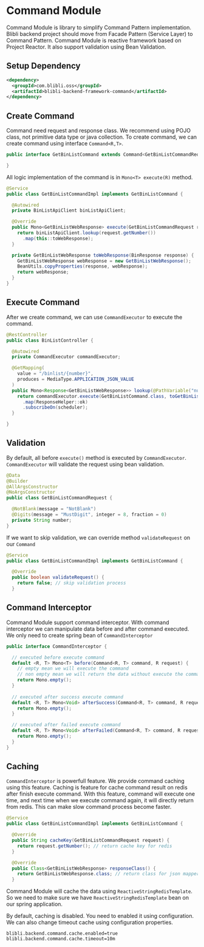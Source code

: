 # Command Module

Command Module is library to simplify Command Pattern implementation. 
Blibli backend project should move from Facade Pattern (Service Layer) to Command Pattern.
Command Module is reactive framework based on Project Reactor. It also support validation using Bean Validation.

 ## Setup Dependency
 
 ```xml
 <dependency>
   <groupId>com.blibli.oss</groupId>
   <artifactId>blibli-backend-framework-command</artifactId>
 </dependency>
 ```

## Create Command

Command need request and response class. We recommend using POJO class, not primitive data type or java collection.
To create command, we can create command using interface `Command<R,T>`.

```java
public interface GetBinListCommand extends Command<GetBinListCommandRequest, GetBinListWebResponse> {

}
```

All logic implementation of the command is in `Mono<T> execute(R)` method.

```java
@Service
public class GetBinListCommandImpl implements GetBinListCommand {

  @Autowired
  private BinListApiClient binListApiClient;

  @Override
  public Mono<GetBinListWebResponse> execute(GetBinListCommandRequest request) {
    return binListApiClient.lookup(request.getNumber())
      .map(this::toWebResponse);
  }

  private GetBinListWebResponse toWebResponse(BinResponse response) {
    GetBinListWebResponse webResponse = new GetBinListWebResponse();
    BeanUtils.copyProperties(response, webResponse);
    return webResponse;
  }
}
```

## Execute Command

After we create command, we can use `CommandExecutor` to execute the command.

```java
@RestController
public class BinListController {

  @Autowired
  private CommandExecutor commandExecutor;

  @GetMapping(
    value = "/binlist/{number}",
    produces = MediaType.APPLICATION_JSON_VALUE
  )
  public Mono<Response<GetBinListWebResponse>> lookup(@PathVariable("number") String number) {
    return commandExecutor.execute(GetBinListCommand.class, toGetBinListCommandRequest(number))
      .map(ResponseHelper::ok)
      .subscribeOn(scheduler);
  }

}
```

## Validation

By default, all before `execute()` method is executed by `CommandExecutor`. `CommandExecutor` will validate the request using bean validation.

```java
@Data
@Builder
@AllArgsConstructor
@NoArgsConstructor
public class GetBinListCommandRequest {

  @NotBlank(message = "NotBlank")
  @Digits(message = "MustDigit", integer = 8, fraction = 0)
  private String number;
}
```

If we want to skip validation, we can override method `validateRequest` on our `Command`

```java
@Service
public class GetBinListCommandImpl implements GetBinListCommand {

  @Override
  public boolean validateRequest() {
    return false; // skip validation process
  }
```

## Command Interceptor

Command Module support command interceptor. With command interceptor we can manipulate data before and after command executed.
We only need to create spring bean of `CommandInterceptor`

```java
public interface CommandInterceptor {

  // executed before execute command
  default <R, T> Mono<T> before(Command<R, T> command, R request) {
    // empty mean we will execute the command
    // non empty mean we will return the data without execute the command
    return Mono.empty();
  }
  
  // executed after success execute command
  default <R, T> Mono<Void> afterSuccess(Command<R, T> command, R request, T response) {
    return Mono.empty();
  }

  // executed after failed execute command
  default <R, T> Mono<Void> afterFailed(Command<R, T> command, R request, Throwable throwable) {
    return Mono.empty();
  }
}
```

## Caching

`CommandInterceptor` is powerfull feature. We provide command caching using this feature. 
Caching is feature for cache command result on redis after finish execute command. 
With this feature, command will execute one time, and next time when we execute command again,
it will directly return from redis. This can make slow command process become faster.

```java
@Service
public class GetBinListCommandImpl implements GetBinListCommand {

  @Override
  public String cacheKey(GetBinListCommandRequest request) {
    return request.getNumber(); // return cache key for redis
  }

  @Override
  public Class<GetBinListWebResponse> responseClass() {
    return GetBinListWebResponse.class; // return class for json mapper 
  }
```

Command Module will cache the data using `ReactiveStringRedisTemplate`. So we need to make sure we have 
`ReactiveStringRedisTemplate` bean on our spring application.

By default, caching is disabled. You need to enabled it using configuration. 
We can also change timeout cache using configuration properties.

```properties
blibli.backend.command.cache.enabled=true
blibli.backend.command.cache.timeout=10m
``` 